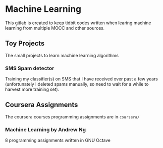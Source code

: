 # Machine Learning

This gitlab is created to keep tidbit codes written when learing machine
learning from multiple MOOC and other sources. 

## Toy Projects

The small projects to learn machine learning algorithms

### SMS Spam detector

Training my classifier(s) on SMS that I have received over past a few years
(unfortunately I deleted spams manually, so need to wait for a while to harvest
more training set).

## Coursera Assignments

The coursera courses programming assignments are in `coursera/`

### Machine Learning by Andrew Ng

8 programming assignments written in GNU Octave
